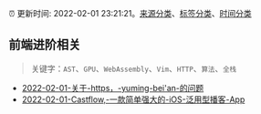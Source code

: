 :alarm_clock: 更新时间: 2022-02-01 23:21:21。[来源分类](../README.md)、[标签分类](../TAGS.md)、[时间分类](../TIMELINE.md)

## 前端进阶相关


> 关键字：`AST`、`GPU`、`WebAssembly`、`Vim`、`HTTP`、`算法`、`全栈`



- [2022-02-01-关于-https，-yuming-bei'an-的问题](https://www.v2ex.com/t/831616) 
- [2022-02-01-Castflow,-一款简单强大的-iOS-泛用型播客-App](https://www.v2ex.com/t/831600) 